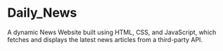 # Daily_News
A dynamic News Website built using HTML, CSS, and JavaScript, which fetches and displays the latest news articles from a third-party API.
